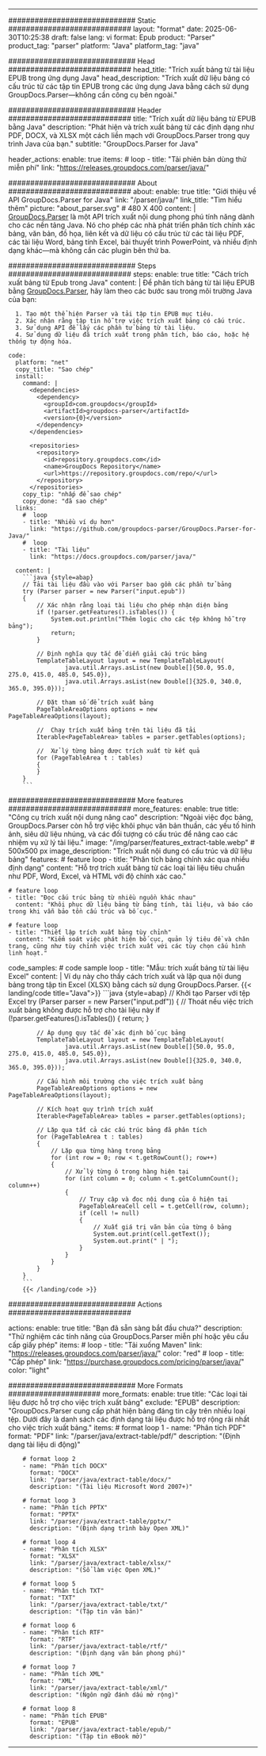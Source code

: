 


---
############################# Static ############################
layout: "format"
date:  2025-06-30T10:25:38
draft: false
lang: vi
format: Epub
product: "Parser"
product_tag: "parser"
platform: "Java"
platform_tag: "java"

############################# Head ############################
head_title: "Trích xuất bảng từ tài liệu EPUB trong ứng dụng Java"
head_description: "Trích xuất dữ liệu bảng có cấu trúc từ các tập tin EPUB trong các ứng dụng Java bằng cách sử dụng GroupDocs.Parser—không cần công cụ bên ngoài."

############################# Header ############################
title: "Trích xuất dữ liệu bảng từ EPUB bằng Java" 
description: "Phát hiện và trích xuất bảng từ các định dạng như PDF, DOCX, và XLSX một cách liền mạch với GroupDocs.Parser trong quy trình Java của bạn."
subtitle: "GroupDocs.Parser for Java" 

header_actions:
  enable: true
  items:
    #  loop
    - title: "Tải phiên bản dùng thử miễn phí"
      link: "https://releases.groupdocs.com/parser/java/"
      
############################# About ############################
about:
    enable: true
    title: "Giới thiệu về API GroupDocs.Parser for Java"
    link: "/parser/java/"
    link_title: "Tìm hiểu thêm"
    picture: "about_parser.svg" # 480 X 400
    content: |
       [GroupDocs.Parser](/parser/java/) là một API trích xuất nội dung phong phú tính năng dành cho các nền tảng Java. Nó cho phép các nhà phát triển phân tích chính xác bảng, văn bản, đồ họa, liên kết và dữ liệu có cấu trúc từ các tài liệu PDF, các tài liệu Word, bảng tính Excel, bài thuyết trình PowerPoint, và nhiều định dạng khác—mà không cần các plugin bên thứ ba.

############################# Steps ############################
steps:
    enable: true
    title: "Cách trích xuất bảng từ Epub trong Java"
    content: |
      Để phân tích bảng từ tài liệu EPUB bằng [GroupDocs.Parser](/parser/java/), hãy làm theo các bước sau trong môi trường Java của bạn:
      
      1. Tạo một thể hiện Parser và tải tập tin EPUB mục tiêu.
      2. Xác nhận rằng tập tin hỗ trợ việc trích xuất bảng có cấu trúc.
      3. Sử dụng API để lấy các phần tử bảng từ tài liệu.
      4. Sử dụng dữ liệu đã trích xuất trong phân tích, báo cáo, hoặc hệ thống tự động hóa.
   
    code:
      platform: "net"
      copy_title: "Sao chép"
      install:
        command: |
          <dependencies>
            <dependency>
              <groupId>com.groupdocs</groupId>
              <artifactId>groupdocs-parser</artifactId>
              <version>{0}</version>
            </dependency>
          </dependencies>

          <repositories>
            <repository>
              <id>repository.groupdocs.com</id>
              <name>GroupDocs Repository</name>
              <url>https://repository.groupdocs.com/repo/</url>
            </repository>
          </repositories>
        copy_tip: "nhấp để sao chép"
        copy_done: "đã sao chép"
      links:
        #  loop
        - title: "Nhiều ví dụ hơn"
          link: "https://github.com/groupdocs-parser/GroupDocs.Parser-for-Java/"
        #  loop
        - title: "Tài liệu"
          link: "https://docs.groupdocs.com/parser/java/"
          
      content: |
        ```java {style=abap}
        // Tải tài liệu đầu vào với Parser bao gồm các phần tử bảng
        try (Parser parser = new Parser("input.epub"))
        {
            // Xác nhận rằng loại tài liệu cho phép nhận diện bảng
            if (!parser.getFeatures().isTables()) {
                System.out.println("Thêm logic cho các tệp không hỗ trợ bảng");
                return;
            }

            // Định nghĩa quy tắc để diễn giải cấu trúc bảng
            TemplateTableLayout layout = new TemplateTableLayout(
                    java.util.Arrays.asList(new Double[]{50.0, 95.0, 275.0, 415.0, 485.0, 545.0}),
                    java.util.Arrays.asList(new Double[]{325.0, 340.0, 365.0, 395.0}));

            // Đặt tham số để trích xuất bảng
            PageTableAreaOptions options = new PageTableAreaOptions(layout);

            //  Chạy trích xuất bảng trên tài liệu đã tải
            Iterable<PageTableArea> tables = parser.getTables(options);

            //  Xử lý từng bảng được trích xuất từ kết quả
            for (PageTableArea t : tables) 
            {
            }
        }
        ```            

############################# More features ############################
more_features:
  enable: true
  title: "Công cụ trích xuất nội dung nâng cao"
  description: "Ngoài việc đọc bảng, GroupDocs.Parser còn hỗ trợ việc khôi phục văn bản thuần, các yếu tố hình ảnh, siêu dữ liệu nhúng, và các đối tượng có cấu trúc để nâng cao các nhiệm vụ xử lý tài liệu."
  image: "/img/parser/features_extract-table.webp" # 500x500 px
  image_description: "Trích xuất nội dung có cấu trúc và dữ liệu bảng"
  features:
    # feature loop
    - title: "Phân tích bảng chính xác qua nhiều định dạng"
      content: "Hỗ trợ trích xuất bảng từ các loại tài liệu tiêu chuẩn như PDF, Word, Excel, và HTML với độ chính xác cao."

    # feature loop
    - title: "Đọc cấu trúc bảng từ nhiều nguồn khác nhau"
      content: "Khôi phục dữ liệu bảng từ bảng tính, tài liệu, và báo cáo trong khi vẫn bảo tồn cấu trúc và bố cục."

    # feature loop
    - title: "Thiết lập trích xuất bảng tùy chỉnh"
      content: "Kiểm soát việc phát hiện bố cục, quản lý tiêu đề và chân trang, cũng như tùy chỉnh việc trích xuất với các tùy chọn cấu hình linh hoạt."
      
  code_samples:
    # code sample loop
    - title: "Mẫu: trích xuất bảng từ tài liệu Excel"
      content: |
        Ví dụ này cho thấy cách trích xuất và lặp qua nội dung bảng trong tập tin Excel (XLSX) bằng cách sử dụng GroupDocs.Parser.
        {{< landing/code title="Java">}}
        ```java {style=abap}
        //  Khởi tạo Parser với tệp Excel
        try (Parser parser = new Parser("input.pdf"))
        {
            // Thoát nếu việc trích xuất bảng không được hỗ trợ cho tài liệu này
            if (!parser.getFeatures().isTables())
            {
                return;
            }

            // Áp dụng quy tắc để xác định bố cục bảng
            TemplateTableLayout layout = new TemplateTableLayout(
                    java.util.Arrays.asList(new Double[]{50.0, 95.0, 275.0, 415.0, 485.0, 545.0}),
                    java.util.Arrays.asList(new Double[]{325.0, 340.0, 365.0, 395.0}));

            // Cấu hình môi trường cho việc trích xuất bảng
            PageTableAreaOptions options = new PageTableAreaOptions(layout);

            // Kích hoạt quy trình trích xuất
            Iterable<PageTableArea> tables = parser.getTables(options);

            // Lặp qua tất cả các cấu trúc bảng đã phân tích
            for (PageTableArea t : tables)
            {
                // Lặp qua từng hàng trong bảng
                for (int row = 0; row < t.getRowCount(); row++)
                {
                    // Xử lý từng ô trong hàng hiện tại
                    for (int column = 0; column < t.getColumnCount(); column++) 
                    {
                        // Truy cập và đọc nội dung của ô hiện tại
                        PageTableAreaCell cell = t.getCell(row, column);
                        if (cell != null)
                        {
                            // Xuất giá trị văn bản của từng ô bảng
                            System.out.print(cell.getText());
                            System.out.print(" | ");
                        }
                    }
                }
            }
        }
        ```
        {{< /landing/code >}}


############################# Actions ############################

actions:
  enable: true
  title: "Bạn đã sẵn sàng bắt đầu chưa?"
  description: "Thử nghiệm các tính năng của GroupDocs.Parser miễn phí hoặc yêu cầu cấp giấy phép"
  items:
    #  loop
    - title: "Tải xuống Maven"
      link: "https://releases.groupdocs.com/parser/java/"
      color: "red"
        #  loop
    - title: "Cấp phép"
      link: "https://purchase.groupdocs.com/pricing/parser/java/"
      color: "light"


############################# More Formats #####################
more_formats:
    enable: true
    title: "Các loại tài liệu được hỗ trợ cho việc trích xuất bảng"
    exclude: "EPUB"
    description: "GroupDocs.Parser cung cấp phát hiện bảng đáng tin cậy trên nhiều loại tệp. Dưới đây là danh sách các định dạng tài liệu được hỗ trợ rộng rãi nhất cho việc trích xuất bảng."
    items: 
        # format loop 1
        - name: "Phân tích PDF"
          format: "PDF"
          link: "/parser/java/extract-table/pdf/"
          description: "(Định dạng tài liệu di động)"
          
        # format loop 2
        - name: "Phân tích DOCX"
          format: "DOCX"
          link: "/parser/java/extract-table/docx/"
          description: "(Tài liệu Microsoft Word 2007+)"
          
        # format loop 3
        - name: "Phân tích PPTX"
          format: "PPTX"
          link: "/parser/java/extract-table/pptx/"
          description: "(Định dạng trình bày Open XML)"
          
        # format loop 4
        - name: "Phân tích XLSX"
          format: "XLSX"
          link: "/parser/java/extract-table/xlsx/"
          description: "(Sổ làm việc Open XML)"
          
        # format loop 5
        - name: "Phân tích TXT"
          format: "TXT"
          link: "/parser/java/extract-table/txt/"
          description: "(Tập tin văn bản)"
          
        # format loop 6
        - name: "Phân tích RTF"
          format: "RTF"
          link: "/parser/java/extract-table/rtf/"
          description: "(Định dạng văn bản phong phú)"
          
        # format loop 7
        - name: "Phân tích XML"
          format: "XML"
          link: "/parser/java/extract-table/xml/"
          description: "(Ngôn ngữ đánh dấu mở rộng)"
          
        # format loop 8
        - name: "Phân tích EPUB"
          format: "EPUB"
          link: "/parser/java/extract-table/epub/"
          description: "(Tập tin eBook mở)"
         
          

---